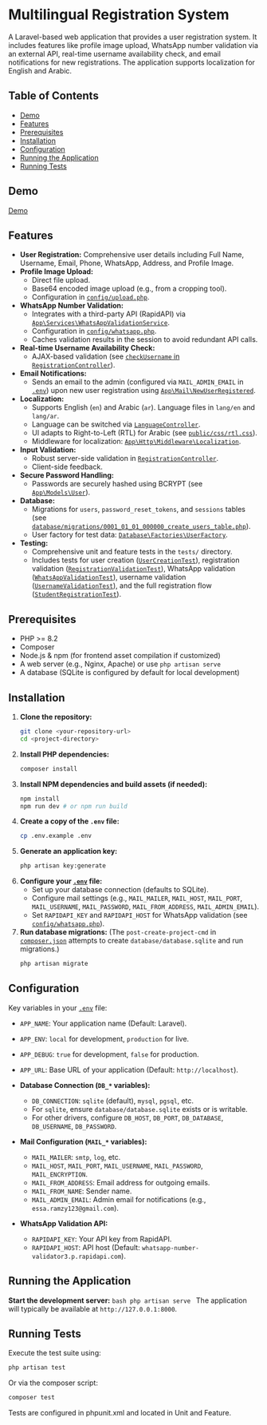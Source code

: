 # Multilingual Registration System

A Laravel-based web application that provides a user registration system. It includes features like profile image upload, WhatsApp number validation via an external API, real-time username availability check, and email notifications for new registrations. The application supports localization for English and Arabic.

## Table of Contents

- [Demo](#demo)
- [Features](#features)
- [Prerequisites](#prerequisites)
- [Installation](#installation)
- [Configuration](#configuration)
- [Running the Application](#running-the-application)
- [Running Tests](#running-tests)

## Demo

[Demo](https://github.com/user-attachments/assets/f50cf967-3464-4f9c-9199-20e3bf025021)

## Features

-   **User Registration:** Comprehensive user details including Full Name, Username, Email, Phone, WhatsApp, Address, and Profile Image.
-   **Profile Image Upload:**
    -   Direct file upload.
    -   Base64 encoded image upload (e.g., from a cropping tool).
    -   Configuration in [`config/upload.php`](config/upload.php).
-   **WhatsApp Number Validation:**
    -   Integrates with a third-party API (RapidAPI) via [`App\Services\WhatsAppValidationService`](app/Services/WhatsAppValidationService.php).
    -   Configuration in [`config/whatsapp.php`](config/whatsapp.php).
    -   Caches validation results in the session to avoid redundant API calls.
-   **Real-time Username Availability Check:**
    -   AJAX-based validation (see [`checkUsername` in `RegistrationController`](app/Http/Controllers/RegistrationController.php)).
-   **Email Notifications:**
    -   Sends an email to the admin (configured via `MAIL_ADMIN_EMAIL` in [`.env`](.env)) upon new user registration using [`App\Mail\NewUserRegistered`](app/Mail/NewUserRegistered.php).
-   **Localization:**
    -   Supports English (`en`) and Arabic (`ar`). Language files in `lang/en` and `lang/ar`.
    -   Language can be switched via [`LanguageController`](app/Http/Controllers/LanguageController.php).
    -   UI adapts to Right-to-Left (RTL) for Arabic (see [`public/css/rtl.css`](public/css/rtl.css)).
    -   Middleware for localization: [`App\Http\Middleware\Localization`](app/Http/Middleware/Localization.php).
-   **Input Validation:**
    -   Robust server-side validation in [`RegistrationController`](app/Http/Controllers/RegistrationController.php).
    -   Client-side feedback.
-   **Secure Password Handling:**
    -   Passwords are securely hashed using BCRYPT (see [`App\Models\User`](app/Models/User.php)).
-   **Database:**
    -   Migrations for `users`, `password_reset_tokens`, and `sessions` tables (see [`database/migrations/0001_01_01_000000_create_users_table.php`](database/migrations/0001_01_01_000000_create_users_table.php)).
    -   User factory for test data: [`Database\Factories\UserFactory`](database/factories/UserFactory.php).
-   **Testing:**
    -   Comprehensive unit and feature tests in the `tests/` directory.
    -   Includes tests for user creation ([`UserCreationTest`](tests/Unit/UserCreationTest.php)), registration validation ([`RegistrationValidationTest`](tests/Unit/RegistrationValidationTest.php)), WhatsApp validation ([`WhatsAppValidationTest`](tests/Unit/WhatsAppValidationTest.php)), username validation ([`UsernameValidationTest`](tests/Unit/UsernameValidationTest.php)), and the full registration flow ([`StudentRegistrationTest`](tests/Feature/StudentRegistrationTest.php)).

## Prerequisites

-   PHP >= 8.2
-   Composer
-   Node.js & npm (for frontend asset compilation if customized)
-   A web server (e.g., Nginx, Apache) or use `php artisan serve`
-   A database (SQLite is configured by default for local development)

## Installation

1.  **Clone the repository:**
    ```bash
    git clone <your-repository-url>
    cd <project-directory>
    ```
2.  **Install PHP dependencies:**
    ```bash
    composer install
    ```
3.  **Install NPM dependencies and build assets (if needed):**
    ```bash
    npm install
    npm run dev # or npm run build
    ```
4.  **Create a copy of the `.env` file:**
    ```bash
    cp .env.example .env
    ```
5.  **Generate an application key:**
    ```bash
    php artisan key:generate
    ```
6.  **Configure your [`.env`](.env) file:**
    -   Set up your database connection (defaults to SQLite).
    -   Configure mail settings (e.g., `MAIL_MAILER`, `MAIL_HOST`, `MAIL_PORT`, `MAIL_USERNAME`, `MAIL_PASSWORD`, `MAIL_FROM_ADDRESS`, `MAIL_ADMIN_EMAIL`).
    -   Set `RAPIDAPI_KEY` and `RAPIDAPI_HOST` for WhatsApp validation (see [`config/whatsapp.php`](config/whatsapp.php)).
7.  **Run database migrations:**
    (The `post-create-project-cmd` in [`composer.json`](composer.json) attempts to create `database/database.sqlite` and run migrations.)
    ```bash
    php artisan migrate
    ```

## Configuration

Key variables in your [`.env`](.env) file:

-   `APP_NAME`: Your application name (Default: Laravel).
-   `APP_ENV`: `local` for development, `production` for live.
-   `APP_DEBUG`: `true` for development, `false` for production.
-   `APP_URL`: Base URL of your application (Default: `http://localhost`).

-   **Database Connection (`DB_*` variables):**
    -   `DB_CONNECTION`: `sqlite` (default), `mysql`, `pgsql`, etc.
    -   For `sqlite`, ensure `database/database.sqlite` exists or is writable.
    -   For other drivers, configure `DB_HOST`, `DB_PORT`, `DB_DATABASE`, `DB_USERNAME`, `DB_PASSWORD`.

-   **Mail Configuration (`MAIL_*` variables):**
    -   `MAIL_MAILER`: `smtp`, `log`, etc.
    -   `MAIL_HOST`, `MAIL_PORT`, `MAIL_USERNAME`, `MAIL_PASSWORD`, `MAIL_ENCRYPTION`.
    -   `MAIL_FROM_ADDRESS`: Email address for outgoing emails.
    -   `MAIL_FROM_NAME`: Sender name.
    -   `MAIL_ADMIN_EMAIL`: Admin email for notifications (e.g., `essa.ramzy123@gmail.com`).

-   **WhatsApp Validation API:**
    -   `RAPIDAPI_KEY`: Your API key from RapidAPI.
    -   `RAPIDAPI_HOST`: API host (Default: `whatsapp-number-validator3.p.rapidapi.com`).

## Running the Application

**Start the development server:**
    ```bash
    php artisan serve
    ```
    The application will typically be available at `http://127.0.0.1:8000`.

## Running Tests

Execute the test suite using:
```bash
php artisan test
```
Or via the composer script:
```bash
composer test
```
Tests are configured in phpunit.xml and located in Unit and Feature.
